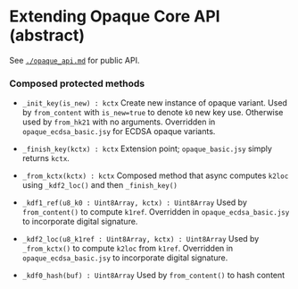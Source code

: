 # Extending Opaque Core API (abstract)

See [`./opaque_api.md`](./opaque_api.md) for public API.


### Composed protected methods

- `_init_key(is_new) : kctx`
  Create new instance of opaque variant.
  Used by `from_content` with `is_new=true` to denote `k0` new key use.
  Otherwise used by `from_hk21` with no arguments.
  Overridden in `opaque_ecdsa_basic.jsy` for ECDSA opaque variants.

- `_finish_key(kctx) : kctx`
  Extension point; `opaque_basic.jsy` simply returns `kctx`.

- `_from_kctx(kctx) : kctx`
  Composed method that async computes `k2loc` using `_kdf2_loc()` and then `_finish_key()`


- `_kdf1_ref(u8_k0 : Uint8Array, kctx) : Uint8Array`
  Used by `from_content()` to compute `k1ref`.
  Overridden in `opaque_ecdsa_basic.jsy` to incorporate digital signature.

- `_kdf2_loc(u8_k1ref : Uint8Array, kctx) : Uint8Array`
  Used by `_from_kctx()` to compute `k2loc` from `k1ref`.
  Overridden in `opaque_ecdsa_basic.jsy` to incorporate digital signature.

- `_kdf0_hash(buf) : Uint8Array`
  Used by `from_content()` to hash content

